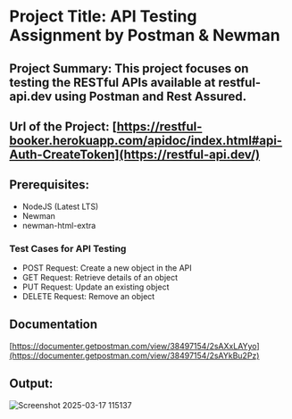 # Project Title: API Testing Assignment by Postman & Newman
## Project Summary: This project focuses on testing the RESTful APIs available at restful-api.dev using Postman and Rest Assured.
## Url of the Project: [https://restful-booker.herokuapp.com/apidoc/index.html#api-Auth-CreateToken](https://restful-api.dev/)

## Prerequisites:
- NodeJS (Latest LTS)
- Newman
- newman-html-extra


### Test Cases for API Testing
- POST Request: Create a new object in the API
- GET Request: Retrieve details of an object
- PUT Request: Update an existing object
- DELETE Request: Remove an object

## Documentation
[https://documenter.getpostman.com/view/38497154/2sAXxLAYyo](https://documenter.getpostman.com/view/38497154/2sAYkBu2Pz)

## Output:
![Screenshot 2025-03-17 115137](https://github.com/user-attachments/assets/661f6e03-f1f1-4fe2-9b47-867dec81291b)


